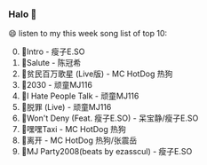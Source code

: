 

### Halo 👋

😄 listen to my this week song list of top 10:

0. 🌈Intro - 瘦子E.SO
1. 🌈Salute - 陈冠希
2. 🌈贫民百万歌星 (Live版) - MC HotDog 热狗
3. 🌈2030 - 顽童MJ116
4. 🌈I Hate People Talk - 顽童MJ116
5. 🌈脱罪 (Live) - 顽童MJ116
6. 🌈Won't Deny (Feat. 瘦子E.SO) - 呆宝静/瘦子E.SO
7. 🌈嘿嘿Taxi - MC HotDog 热狗
8. 🌈离开 - MC HotDog 热狗/张震岳
9. 🌈MJ Party2008(beats by ezasscul) - 瘦子E.SO

